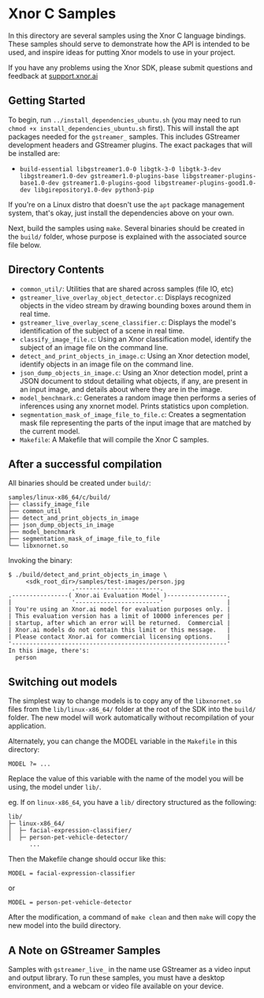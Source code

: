 # Xnor C Samples

In this directory are several samples using the Xnor C language bindings. These
samples should serve to demonstrate how the API is intended to be used, and
inspire ideas for putting Xnor models to use in your project.

If you have any problems using the Xnor SDK, please submit questions and
feedback at [support.xnor.ai](https://support.xnor.ai)

## Getting Started

To begin, run `../install_dependencies_ubuntu.sh` (you may need to run
`chmod +x install_dependencies_ubuntu.sh` first). This will install the apt
packages needed for the `gstreamer_` samples.  This includes GStreamer
development headers and GStreamer plugins. The exact packages that will be
installed are:

 - `build-essential libgstreamer1.0-0 libgtk-3-0 libgtk-3-dev
   libgstreamer1.0-dev gstreamer1.0-plugins-base
   libgstreamer-plugins-base1.0-dev gstreamer1.0-plugins-good
   libgstreamer-plugins-good1.0-dev libgirepository1.0-dev
   python3-pip`

If you're on a Linux distro that doesn't use the `apt` package management
system, that's okay, just install the dependencies above on your own.

Next, build the samples using `make`. Several binaries should be created in
the `build/` folder, whose purpose is explained with the associated source file
below.

## Directory Contents

 - `common_util/`: Utilities that are shared across samples (file IO, etc)
 - `gstreamer_live_overlay_object_detector.c`: Displays recognized objects in
   the video stream by drawing bounding boxes around them in real time.
 - `gstreamer_live_overlay_scene_classifier.c`: Displays the model's
   identification of the subject of a scene in real time.
 - `classify_image_file.c`: Using an Xnor classification model, identify the
   subject of an image file on the command line.
 - `detect_and_print_objects_in_image.c`: Using an Xnor detection model,
   identify objects in an image file on the command line.
 - `json_dump_objects_in_image.c`: Using an Xnor detection model, print a JSON
   document to stdout detailing what objects, if any, are present in an input
   image, and details about where they are in the image.
 - `model_benchmark.c`: Generates a random image then performs a series of
   inferences using any xnornet model. Prints statistics upon completion.
 - `segmentation_mask_of_image_file_to_file.c`: Creates a segmentation mask file
   representing the parts of the input image that are matched by the current
   model.
 - `Makefile`: A Makefile that will compile the Xnor C samples.

## After a successful compilation

All binaries should be created under `build/`:

    samples/linux-x86_64/c/build/
    ├── classify_image_file
    ├── common_util
    ├── detect_and_print_objects_in_image
    ├── json_dump_objects_in_image
    ├── model_benchmark
    ├── segmentation_mask_of_image_file_to_file
    └── libxnornet.so

Invoking the binary:

    $ ./build/detect_and_print_objects_in_image \
         <sdk_root_dir>/samples/test-images/person.jpg
                      .------------------------.
    .----------------( Xnor.ai Evaluation Model )-----------------.
    |                 '------------------------'                  |
    | You're using an Xnor.ai model for evaluation purposes only. |
    | This evaluation version has a limit of 10000 inferences per |
    | startup, after which an error will be returned.  Commercial |
    | Xnor.ai models do not contain this limit or this message.   |
    | Please contact Xnor.ai for commercial licensing options.    |
    '-------------------------------------------------------------'
    In this image, there's:
      person

## Switching out models

The simplest way to change models is to copy any of the `libxnornet.so` files
from the `lib/linux-x86_64/` folder at the root of the SDK into the `build/`
folder. The new model will work automatically without recompilation of your
application.

Alternately, you can change the MODEL variable in the `Makefile` in this
directory:

    MODEL ?= ...

Replace the value of this variable with the name of the model you will be using,
the model under `lib/`.

eg. If on `linux-x86_64`, you have a `lib/` directory structured as the
following:

    lib/
    ├─ linux-x86_64/
    │  ├─ facial-expression-classifier/
    │  ├─ person-pet-vehicle-detector/
          ...

Then the Makefile change should occur like this:

    MODEL = facial-expression-classifier

or

    MODEL = person-pet-vehicle-detector

After the modification, a command of `make clean` and then `make` will copy the
new model into the build directory.

## A Note on GStreamer Samples

Samples with `gstreamer_live_` in the name use GStreamer as a video input and
output library. To run these samples, you must have a desktop environment,
and a webcam or video file available on your device.
